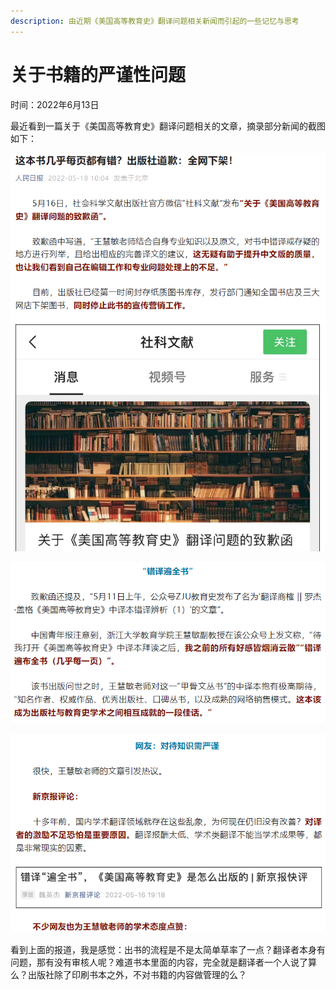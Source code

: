 ```yaml
---
description: 由近期《美国高等教育史》翻译问题相关新闻而引起的一些记忆与思考
---
```


# 关于书籍的严谨性问题

时间：2022年6月13日

最近看到一篇关于《美国高等教育史》翻译问题相关的文章，摘录部分新闻的截图如下：

![](<../../.gitbook/assets/image (1).png>)

![](../../.gitbook/assets/image.png)

![](<../../.gitbook/assets/image (2).png>)

看到上面的报道，我是感觉：出书的流程是不是太简单草率了一点？翻译者本身有问题，那有没有审核人呢？难道书本里面的内容，完全就是翻译者一个人说了算么？出版社除了印刷书本之外，不对书籍的内容做管理的么？
